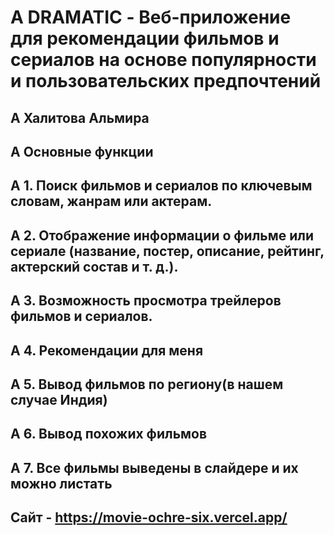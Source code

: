# A **DRAMATIC - Веб-приложение для рекомендации фильмов и сериалов на основе популярности и пользовательских предпочтений**
## A Халитова Альмира
## A Основные функции
## A 1. Поиск фильмов и сериалов по ключевым словам, жанрам или актерам.
## A 2. Отображение информации о фильме или сериале (название, постер, описание, рейтинг, актерский состав и т. д.).
## A 3. Возможность просмотра трейлеров фильмов и сериалов.
## A 4. Рекомендации для меня
## A 5. Вывод фильмов по региону(в нашем случае Индия)
## A 6. Вывод похожих фильмов
## A 7. Все фильмы выведены в слайдере и их можно листать
##  Сайт - https://movie-ochre-six.vercel.app/
